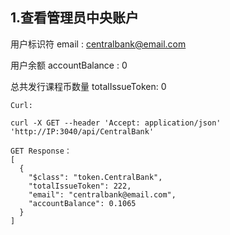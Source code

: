 ## 1.查看管理员中央账户

用户标识符 email : centralbank@email.com

用户余额 accountBalance : 0

总共发行课程币数量 totalIssueToken: 0

```
Curl:

curl -X GET --header 'Accept: application/json' 'http://IP:3040/api/CentralBank'

GET Response：
[
  {
    "$class": "token.CentralBank",
    "totalIssueToken": 222,
    "email": "centralbank@email.com",
    "accountBalance": 0.1065
  }
]
```



